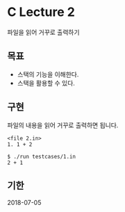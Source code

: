 # C Lecture 2
파일을 읽어 거꾸로 출력하기

## 목표
* 스택의 기능을 이해한다.
* 스택을 활용할 수 있다.

## 구현
파일의 내용을 읽어 거꾸로 출력하면 됩니다.
```
<file 2.in>
1. 1 + 2
```
```
$ ./run testcases/1.in
2 + 1
```

## 기한
2018-07-05
